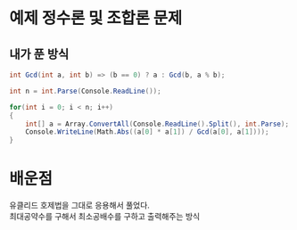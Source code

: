 # 예제 정수론 및 조합론 문제

## 내가 푼 방식
``` cs
int Gcd(int a, int b) => (b == 0) ? a : Gcd(b, a % b);

int n = int.Parse(Console.ReadLine());

for(int i = 0; i < n; i++)
{
    int[] a = Array.ConvertAll(Console.ReadLine().Split(), int.Parse);
    Console.WriteLine(Math.Abs((a[0] * a[1]) / Gcd(a[0], a[1])));
}
```

# 배운점
유클리드 호제법을 그대로 응용해서 풀었다.  
최대공약수를 구해서 최소공배수를 구하고 출력해주는 방식

